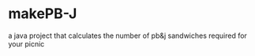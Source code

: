# makePB-J
a java project that calculates the number of pb&amp;j sandwiches required for your picnic
